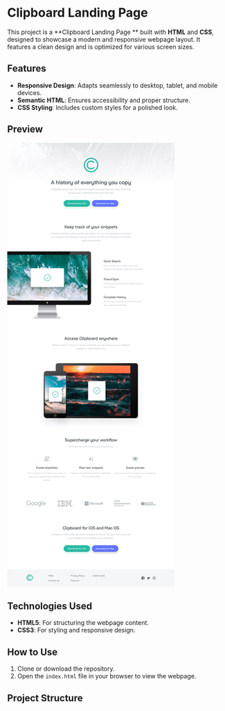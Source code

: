 # Clipboard Landing Page

This project is a **Clipboard Landing Page ** built with **HTML** and **CSS**, designed to showcase a modern and responsive webpage layout. It features a clean design and is optimized for various screen sizes.

## Features

- **Responsive Design**: Adapts seamlessly to desktop, tablet, and mobile devices.
- **Semantic HTML**: Ensures accessibility and proper structure.
- **CSS Styling**: Includes custom styles for a polished look.

## Preview

![Project Preview](design/desktop-design.jpg)

## Technologies Used

- **HTML5**: For structuring the webpage content.
- **CSS3**: For styling and responsive design.

## How to Use

1. Clone or download the repository.
2. Open the `index.html` file in your browser to view the webpage.

## Project Structure


